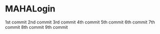 
# MAHALogin
1st commit
2nd commit
3rd commit
4th commit
5th commit
6th commit
7th commit
8th commit
9th commit
